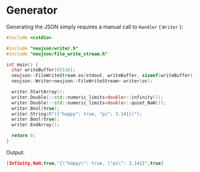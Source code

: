 # Generator

Generating the JSON simply requires a manual call to `Handler` ( `Writer` ):

```cpp
#include <cstdio>

#include "neujson/writer.h"
#include "neujson/file_write_stream.h"

int main() {
  char writeBuffer[65536];
  neujson::FileWriteStream os(stdout, writeBuffer, sizeof(writeBuffer));
  neujson::Writer<neujson::FileWriteStream> writer(os);

  writer.StartArray();
  writer.Double(::std::numeric_limits<double>::infinity());
  writer.Double(::std::numeric_limits<double>::quiet_NaN());
  writer.Bool(true);
  writer.String(R"({"happy": true, "pi": 3.141})");
  writer.Bool(true);
  writer.EndArray();

  return 0;
}
```

Output:

```json
[Infinity,NaN,true,"{\"happy\": true, \"pi\": 3.141}",true]
```

